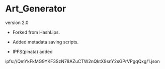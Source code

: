 # Art_Generator
version 2.0


- Forked from HashLips.

- Added metadata saving scripts.

- IPFS(pinata) added


ipfs://QmYkFkMG9YKF3SzN78AZuCTW2nQktX9snY2sGPrVPgqQxg/1.json
